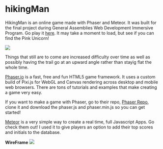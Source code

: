 # hikingMan

HikingMan is an online game made with Phaser and Meteor. It was built for the final project during General Assemblies Web Development Immersive Program. Go play it <a href="http://hikerman.meteor.com/">here</a>. It may take a moment to load, but see if you can find the Pink Unicorn!

<img src="../../blob/master/public/images/hikerMan.jpg">

Things that still are to come are increased difficulty over time as well as possibly having the trail go at an upward angle rather than stayig flat the whole time.

<a href="http://phaser.io/">Phaser.io</a> is a fast, free and fun HTML5 game framework. It uses a custom build of Pixi.js for WebGL and Canvas rendering across desktop and mobile web browsers. There are tons of tutorials and examples that make creating a game very easy.

If you want to make a game with Phaser, go to their repo, <a href="https://github.com/photonstorm/phaser/tree/v2.4.6">Phaser Repo</a>, clone it and download the phaser.js and phaser.min.js so you can get started!

<a href="https://www.meteor.com/">Meteor</a> is a very simple way to create a real time, full Javascript Apps. Go check them out! I used it to give players an option to add their top scores and initials to the database.

<b>WireFrame</b>
<img src="../..blob/master/public/images/hikingManWireFrame.JPG" class="rotate90">
